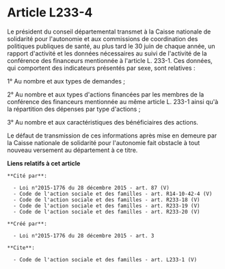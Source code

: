 # Article L233-4

Le président du conseil départemental transmet à la Caisse nationale de solidarité pour l'autonomie et aux commissions de
coordination des politiques publiques de santé, au plus tard le 30 juin de chaque année, un rapport d'activité et les données
nécessaires au suivi de l'activité de la conférence des financeurs mentionnée à l'article L. 233-1. Ces données, qui
comportent des indicateurs présentés par sexe, sont relatives : 

1° Au nombre et aux types de demandes ; 

2° Au nombre et aux types d'actions financées par les membres de la conférence des financeurs mentionnée au même article L.
233-1 ainsi qu'à la répartition des dépenses par type d'actions ; 

3° Au nombre et aux caractéristiques des bénéficiaires des actions. 

Le défaut de transmission de ces informations après mise en demeure par la Caisse nationale de solidarité pour l'autonomie
fait obstacle à tout nouveau versement au département à ce titre.

**Liens relatifs à cet article**

	**Cité par**:

	  - Loi n°2015-1776 du 28 décembre 2015 - art. 87 (V)
	  - Code de l'action sociale et des familles - art. R14-10-42-4 (V)
	  - Code de l'action sociale et des familles - art. R233-18 (V)
	  - Code de l'action sociale et des familles - art. R233-19 (V)
	  - Code de l'action sociale et des familles - art. R233-20 (V)

	**Créé par**:

	  - Loi n°2015-1776 du 28 décembre 2015 - art. 3

	**Cite**:

	  - Code de l'action sociale et des familles - art. L233-1 (V)
